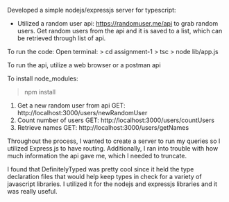 Developed a simple nodejs/expressjs server for typescript:

- Utilized a random user api: https://randomuser.me/api to 
grab random users. Get random users from the api and it is saved to a list, which can be retrieved through list of api.

To run the code:
Open terminal:
    > cd assignment-1
    > tsc
    > node lib/app.js

To run the api, utilize a web browser or a postman api

To install node_modules: 
> npm install

1. Get a new random user from api
GET: http://localhost:3000/users/newRandomUser
2. Count number of users
GET: http://localhost:3000/users/countUsers
3. Retrieve names
GET: http://localhost:3000/users/getNames


Throughout the process, I wanted to create a server to run my queries
so I utilized Express.js to have routing. Additionally, I ran into
trouble with how much information the api gave me, which I needed to 
truncate.

I found that DefinitelyTyped was pretty cool since it held the type
declaration files that would help keep types in check for a variety of javascript libraries. I utilized it for the nodejs and expressjs
libraries and it was really useful.